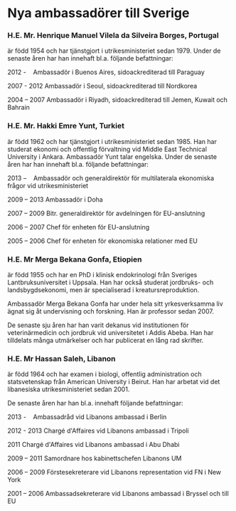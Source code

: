 # Nya ambassadörer till Sverige

### H.E. Mr. Henrique Manuel Vilela da Silveira Borges, Portugal

är född 1954 och har tjänstgjort i utrikesministeriet sedan 1979.
Under de senaste åren har han innehaft bl.a. följande befattningar:

2012 -    Ambassadör i Buenos Aires, sidoackrediterad till Paraguay

2007 - 2012 Ambassadör i Seoul, sidoackrediterad till Nordkorea

2004 – 2007 Ambassadör i Riyadh, sidoackrediterad till Jemen, Kuwait och Bahrain

### H.E. Mr. Hakki Emre Yunt, Turkiet

är född 1962 och har tjänstgjort i utrikesministeriet sedan 1985. Han har studerat ekonomi och offentlig förvaltning vid Middle East Technical University i Ankara. Ambassadör Yunt talar engelska. Under de senaste åren har han innehaft bl.a. följande befattningar:

2013 –    Ambassadör och generaldirektör för multilaterala ekonomiska frågor vid utrikesministeriet

2009 – 2013 Ambassadör i Doha

2007 – 2009 Bitr. generaldirektör för avdelningen för EU-anslutning

2006 – 2007 Chef för enheten för EU-anslutning

2005 – 2006 Chef för enheten för ekonomiska relationer med EU

### H.E. Mr Merga Bekana Gonfa, Etiopien

är född 1955 och har en PhD i klinisk endokrinologi från Sveriges Lantbruksuniversitet i Uppsala. Han har också studerat jordbruks- och landsbygdsekonomi, men är specialiserad i kreatursreproduktion.

Ambassadör Merga Bekana Gonfa har under hela sitt yrkesverksamma liv ägnat sig åt undervisning och forskning. Han är professor sedan 2007.

De senaste sju åren har han varit dekanus vid institutionen för veterinärmedicin och jordbruk vid universitetet i Addis Abeba. Han har tilldelats många utmärkelser och har publicerat en lång rad skrifter.

### H.E. Mr Hassan Saleh, Libanon

är född 1964 och har examen i biologi, offentlig administration och statsvetenskap från American University i Beirut. Han har arbetat vid det libanesiska utrikesministeriet sedan 2001.

De senaste åren har han bl.a. innehaft följande befattningar:

2013 -    Ambassadråd vid Libanons ambassad i Berlin

2012 - 2013 Chargé d'Affaires vid Libanons ambassad i Tripoli

2011 Chargé d'Affaires vid Libanons ambassad i Abu Dhabi

2009 – 2011 Samordnare hos kabinettschefen Libanons UM

2006 – 2009 Förstesekreterare vid Libanons representation vid FN i New York

2001 – 2006 Ambassadsekreterare vid Libanons ambassad i Bryssel och till EU

